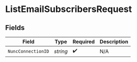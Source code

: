 # ListEmailSubscribersRequest


## Fields

| Field              | Type               | Required           | Description        |
| ------------------ | ------------------ | ------------------ | ------------------ |
| `NuncConnectionID` | *string*           | :heavy_check_mark: | N/A                |